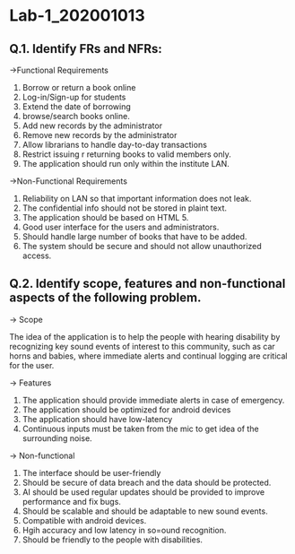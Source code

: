 # Lab-1_202001013

## Q.1. Identify FRs and NFRs:

->Functional Requirements


1. Borrow or return a book online
2. Log-in/Sign-up for students
3. Extend the date of borrowing
4. browse/search books online.
5. Add new records by the administrator
6. Remove new records by the administrator
7. Allow librarians to handle day-to-day transactions
8. Restrict issuing r returning books to valid members only.
9. The application should run only within the institute LAN.

->Non-Functional Requirements

1. Reliability on LAN so that important information does not leak.
2. The confidential info should not be stored in plaint text.
3. The application should be based on HTML 5.
4. Good user interface for the users and administrators.
5. Should handle large number of books that have to be added.
6. The system should be secure and should not allow unauthorized access.

## Q.2. Identify scope, features and non-functional aspects of the following problem.

-> Scope

The idea of the application is to help the people with hearing disability by recognizing key sound events of interest to this community, such as car horns and babies,
where immediate alerts and continual logging are critical for the user.

-> Features

1. The application should provide immediate alerts in case of emergency.
2. The application should be optimized for android devices 
3. The application should have low-latency
4. Continuous inputs must be taken from the mic to get idea of the surrounding noise.

-> Non-functional

1. The interface should be user-friendly
2. Should be secure of data breach and the data should be protected.
3. AI should be used regular updates should be provided to improve performance and fix bugs.
4. Should be scalable and should be adaptable to new sound events.
5. Compatible with android devices.
6. Hgih accuracy and low latency in so=ound recognition.
7. Should be friendly to the people with disabilities.
